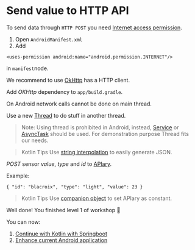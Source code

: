 # Send value to HTTP API

To send data through `HTTP POST` you need [Internet access permission](http://developer.android.com/training/basics/network-ops/connecting.html).

1. Open `AndroidManifest.xml`
1. Add

`<uses-permission android:name="android.permission.INTERNET"/>`

in `manifest`node.

We recommend to use [OkHttp](http://square.github.io/okhttp/) has a HTTP client.

Add *OKHttp* dependency to `app/build.gradle`.

On Android network calls cannot be done on main thread.

Use a new [Thread](http://developer.android.com/reference/java/lang/Thread.html) to do stuff in another thread.

> Note: Using thread is prohibited in Android, instead, [Service](http://developer.android.com/guide/components/services.html) or [AsyncTask](http://developer.android.com/reference/android/os/AsyncTask.html) should be used. For demonstration purpose Thread fits our needs.

> Kotlin Tips
> Use [string interpolation](https://kotlinlang.org/docs/reference/idioms.html#string-interpolation) to easily generate JSON.

*POST* sensor *value*, *type* and *id* to [APIary](https://apiary.io/).

Example:

`
  {
    "id": "blacroix",
    "type": "light",
    "value": 23
  }
`

> Kotlin Tips
> Use [companion object](https://kotlinlang.org/docs/reference/object-declarations.html#companion-objects) to set APIary as constant.

Well done! You finished level 1 of workshop :horse:

You can now:
1. [Continue with Kotlin with Springboot](../back/01_CreateProject.md)
2. [Enhance current Android application](08_ExtraAndroidApplication.md)
